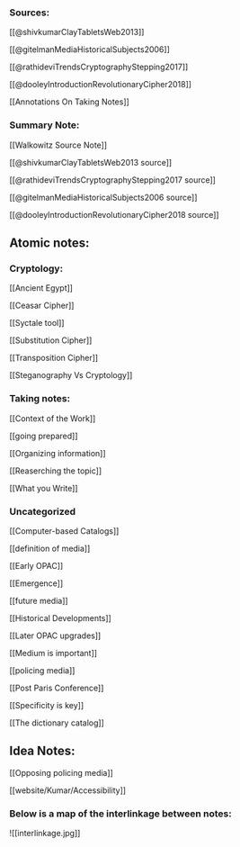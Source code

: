 ### Sources:

[[@shivkumarClayTabletsWeb2013]]

[[@gitelmanMediaHistoricalSubjects2006]]

[[@rathideviTrendsCryptographyStepping2017]]

[[@dooleyIntroductionRevolutionaryCipher2018]]

[[Annotations On Taking Notes]]

### Summary Note:
[[Walkowitz Source Note]]

[[@shivkumarClayTabletsWeb2013 source]]

[[@rathideviTrendsCryptographyStepping2017 source]]

[[@gitelmanMediaHistoricalSubjects2006 source]]

[[@dooleyIntroductionRevolutionaryCipher2018 source]]

## Atomic notes:

### Cryptology:


[[Ancient Egypt]]

[[Ceasar Cipher]]

[[Syctale tool]]

[[Substitution Cipher]]

[[Transposition Cipher]]

[[Steganography Vs Cryptology]]

### Taking notes:


[[Context of the Work]]

[[going prepared]]

[[Organizing information]]

[[Reaserching the topic]]

[[What you Write]]


### Uncategorized


[[Computer-based Catalogs]]

[[definition of media]]

[[Early OPAC]]

[[Emergence]]

[[future media]]

[[Historical Developments]]

[[Later OPAC upgrades]]

[[Medium is important]]

[[policing media]]

[[Post Paris Conference]]

[[Specificity is key]]

[[The dictionary catalog]]


Idea Notes:
---
[[Opposing policing media]]

[[website/Kumar/Accessibility]]


### Below is a map of the interlinkage between notes:
![[interlinkage.jpg]]